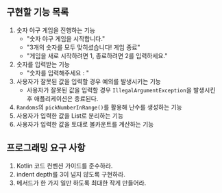 ## 구현할 기능 목록

1. 숫자 야구 게임을 진행하는 기능
   - "숫자 야구 게임을 시작합니다."
   - "3개의 숫자를 모두 맞히셨습니다! 게임 종료"
   - "게임을 새로 시작하려면 1, 종료하려면 2를 입력하세요."
2. 숫자를 입력받는 기능
   - "숫자를 입력해주세요 : "
3. 사용자가 잘못된 값을 입력할 경우 예외를 발생시키는 기능
   - 사용자가 잘못된 값을 입력할 경우 `IllegalArgumentException`을 발생시킨 후 애플리케이션은 종료된다. 
4. `Randoms`의 `pickNumberInRange()`를 활용해 난수를 생성하는 기능
5. 사용자가 입력한 값을 List로 분리하는 기능
6. 사용자가 입력한 값을 토대로 볼카운트를 계산하는 기능

## 프로그래밍 요구 사항

1. Kotlin 코드 컨벤션 가이드를 준수하라.
2. indent depth를 3이 넘지 않도록 구현하라.
3. 메서드가 한 가지 일만 하도록 최대한 작게 만들어라.